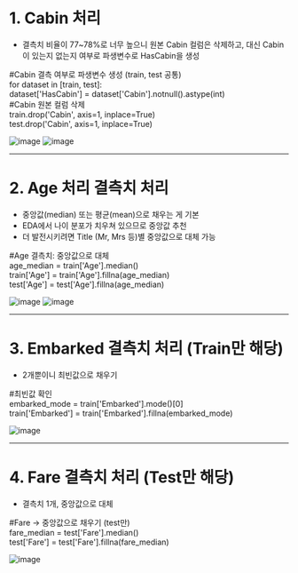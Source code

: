 # 1. Cabin 처리  

- 결측치 비율이 77~78%로 너무 높으니 원본 Cabin 컬럼은 삭제하고, 대신 Cabin이 있는지 없는지 여부로 파생변수로 HasCabin을 생성  


#Cabin 결측 여부로 파생변수 생성 (train, test 공통)  
for dataset in [train, test]:  
    dataset['HasCabin'] = dataset['Cabin'].notnull().astype(int)    
#Cabin 원본 컬럼 삭제  
train.drop('Cabin', axis=1, inplace=True)  
test.drop('Cabin', axis=1, inplace=True)  

![image](https://github.com/user-attachments/assets/6c12f2a9-641d-4361-b377-349df4c7956b)  ![image](https://github.com/user-attachments/assets/6f0b1ab1-d308-43aa-a44d-f80d1c31dc1f)  

---

 # 2. Age 처리 결측치 처리  

- 중앙값(median) 또는 평균(mean)으로 채우는 게 기본  
- EDA에서 나이 분포가 치우쳐 있으므로 중앙값 추천  
- 더 발전시키려면 Title (Mr, Mrs 등)별 중앙값으로 대체 가능  


#Age 결측치: 중앙값으로 대체  
age_median = train['Age'].median()  
train['Age'] = train['Age'].fillna(age_median)  
test['Age'] = test['Age'].fillna(age_median)  

![image](https://github.com/user-attachments/assets/3c667733-7c8b-4458-8983-cc5b7b78a45f)  ![image](https://github.com/user-attachments/assets/7bd1392e-27b1-46a6-b232-dfb3978a9be7)   


---


# 3. Embarked 결측치 처리 (Train만 해당)  

- 2개뿐이니 최빈값으로 채우기  

#최빈값 확인  
embarked_mode = train['Embarked'].mode()[0]  
train['Embarked'] = train['Embarked'].fillna(embarked_mode)  

![image](https://github.com/user-attachments/assets/ff3f130b-826f-458f-90f7-bad72e675dd9)  


---


# 4. Fare 결측치 처리 (Test만 해당)  

- 결측치 1개, 중앙값으로 대체  

#Fare → 중앙값으로 채우기 (test만)  
fare_median = test['Fare'].median()  
test['Fare'] = test['Fare'].fillna(fare_median)  

![image](https://github.com/user-attachments/assets/2bea597c-c823-4784-90d3-542bf10e35bb)

